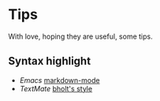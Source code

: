 # Tips

With love, hoping they are useful, some tips.


## Syntax highlight

- *Emacs* [markdown-mode](https://jblevins.org/projects/markdown-mode/)
- *TextMate* [bholt's style](https://github.com/bholt/Github-Markdown.tmbundle)

